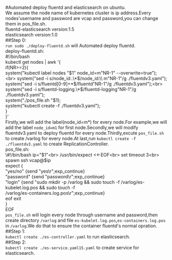 #Automated deploy fluentd and elasticsearch on ubuntu.<br>
We assume the node name of kubernetes cluster is ip address.Every nodes'username and password are vcap and password,you can change them in pos_file.sh.<br>
fluentd-elasticsearch version:1.5<br>
elasticsearch version:1.0<br>
##Step 0:<br>
`run sudo ./deploy-fluentd.sh` will Automated deploy fluentd.<br>
deploy-fluentd.sh:<br>
\#!/bin/bash<br>
kubectl get nodes | awk '{<br>
  if(NR>=2){<br>
    system("kubectl label nodes "$1" node_id=m"NR-1" --overwrite=true");<br>
    system("sed -i s/node_id:.\*$/node_id:\\\ m"NR-1"/g ./fluentdv3.yaml");<br>
    system("sed -i s/fluentd[0-9]+\*$/fluentd"NR-1"/g ./fluentdv3.yaml");<br>
    system("sed -i s/fluentd-logging.\*$/fluentd-logging"NR-1"/g ./fluentdv3.yaml");<br>
    system("./pos_file.sh "$1);<br>
    system("kubectl create -f ./fluentdv3.yaml");<br>
  }<br>
}'<br>
Firstly,we will add the label(node_id=m*) for every node.For example,we will add the label `node_id=m1` for first node.Secondly,we will modify fluentdv3.yaml to deploy fluentd for every node.Thirdly,excute `pos_file.sh` to create /varlog for every node.At last,run `kubectl create -f ./fluentdv3.yaml` to create ReplicationController.<br>
pos_file.sh:<br>
\\#!/bin/bash
ip="$1"<br>
/usr/bin/expect <<-EOF<br>
set timeout 3<br>
spawn ssh vcap@$ip<br>
expect {<br>
    "yes/no" {send "yes\r";exp_continue}<br>
    "password" {send "password\r";exp_continue}<br>
    "login" {send "sudo mkdir -p /varlog && sudo touch -f  /varlog/es-kubelet.log.pos && sudo touch -f <br> /varlog/es-containers.log.pos\r";exp_continue}<br>
   eof exit<br>
}<br>
EOF<br>
`pos_file.sh` will login every node through username and password,then create directory `/varlog` and file `es-kubelet.log.pos`,`es-containers.log.pos` in `/varlog`.We do that to ensure the container fluentd's normal opration.<br>
##Step 1:<br>
`kubectl create ./es-controller.yaml` to run elasticsearch.<br>
##Step 2:<br>
`kubectl create ./es-service.yaml15.yaml` to create service for elasticsearch.<br>
